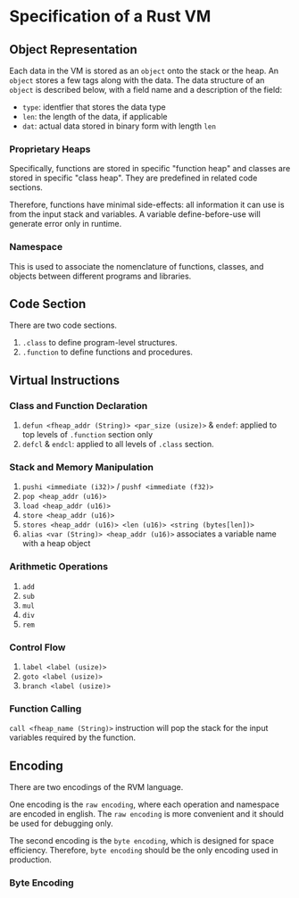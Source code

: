 # Specification of a Rust VM

## Object Representation

Each data in the VM is stored as an `object` onto the stack or the heap. An `object` stores a few tags along with the data. The data structure of an `object` is described below, with a field name and a description of the field:

* `type`: identfier that stores the data type
* `len`: the length of the data, if applicable
* `dat`: actual data stored in binary form with length `len`

### Proprietary Heaps

Specifically, functions are stored in specific "function heap" and classes are stored in specific "class heap". They are predefined in related code sections.

Therefore, functions have minimal side-effects: all information it can use is from the input stack and variables. A variable define-before-use will generate error only in runtime.

### Namespace

This is used to associate the nomenclature of functions, classes, and objects between different programs and libraries.

## Code Section

There are two code sections.

1. `.class` to define program-level structures.
2. `.function` to define functions and procedures.

## Virtual Instructions

### Class and Function Declaration

1. `defun <fheap_addr (String)> <par_size (usize)>` & `endef`: applied to top levels of `.function` section only
2. `defcl` & `endcl`: applied to all levels of `.class` section.

### Stack and Memory Manipulation

1. `pushi <immediate (i32)>` / `pushf <immediate (f32)>`
2. `pop <heap_addr (u16)>`
3. `load <heap_addr (u16)>`
4. `store <heap_addr (u16)>`
5. `stores <heap_addr (u16)> <len (u16)> <string (bytes[len])>`
6. `alias <var (String)> <heap_addr (u16)>` associates a variable name with a heap object

### Arithmetic Operations

1. `add`
2. `sub`
3. `mul`
4. `div`
5. `rem`

### Control Flow

1. `label <label (usize)>`
2. `goto <label (usize)>`
3. `branch <label (usize)>`

### Function Calling

`call <fheap_name (String)>` instruction will pop the stack for the input variables required by the function.

## Encoding

There are two encodings of the RVM language.

One encoding is the `raw encoding`, where each operation and namespace are encoded in english.
The `raw encoding` is more convenient and it should be used for debugging only.

The second encoding is the `byte encoding`, which is designed for space efficiency.
Therefore, `byte encoding` should be the only encoding used in production.

### Byte Encoding
